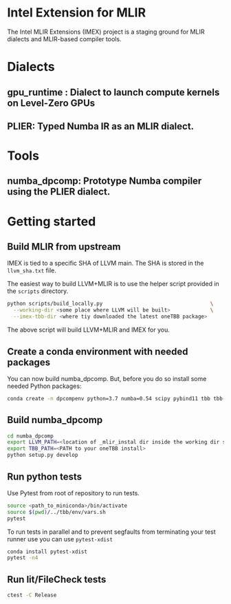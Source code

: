 # Intel Extension for MLIR

The Intel MLIR Extensions (IMEX) project is a staging ground for MLIR
dialects and MLIR-based compiler tools.

# Dialects

## gpu_runtime : Dialect to launch compute kernels on Level-Zero GPUs
## PLIER: Typed Numba IR as an MLIR dialect.
# Tools

## numba_dpcomp: Prototype Numba compiler using the PLIER dialect.

# Getting started

## Build MLIR from upstream

IMEX is tied to a specific SHA of LLVM main. The SHA is stored in the
`llvm_sha.txt` file.

The easiest way to build LLVM+MLIR is to use the helper script provided in
the `scripts` directory.

```bash
python scripts/build_locally.py                                   \
  --working-dir <some place where LLVM will be built>             \
  --imex-tbb-dir <where tiy downloaded the latest oneTBB package>
```

The above script will build LLVM+MLIR and IMEX for you.

## Create a conda environment with needed packages

You can now build numba_dpcomp. But, before you do so install some needed Python
packages:

```bash
conda create -n dpcompenv python=3.7 numba=0.54 scipy pybind11 tbb tbb-devel cmake pytest scikit-learn ninja
```

## Build numba_dpcomp
```bash
cd numba_dpcomp
export LLVM_PATH=<location of _mlir_instal dir inside the working dir specified to build_locally.py>
export TBB_PATH=<PATH to your oneTBB install>
python setup.py develop
```

## Run python tests

Use Pytest from root of repository to run tests.

```bash
source <path_to_miniconda>/bin/activate
source $(pwd)/../tbb/env/vars.sh
pytest
```

To run tests in parallel and to prevent segfaults from terminating your test
runner use you can use `pytest-xdist`
```bash
conda install pytest-xdist
pytest -n4
```

## Run lit/FileCheck tests

```bash
ctest -C Release
```
